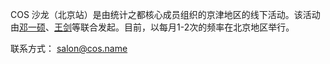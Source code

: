 COS 沙龙（北京站）是由统计之都核心成员组织的京津地区的线下活动。该活动由<a href="http://weibo.com/dengyishuo">邓一硕</a>、<a href="http://weibo.com/wangjian0516">王剑</a>等联合发起。目前，以每月1-2次的频率在北京地区举行。

联系方式： salon@cos.name
